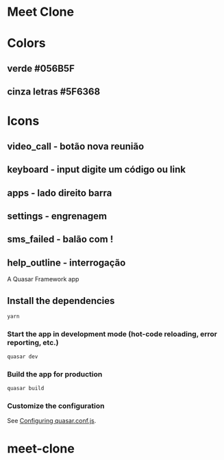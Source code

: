 # Meet Clone

# Colors
  ## verde #056B5F
  ## cinza letras #5F6368

# Icons
  ## video_call - botão nova reunião
  ## keyboard - input digite um código ou link
  ## apps - lado direito barra
  ## settings - engrenagem
  ## sms_failed - balão com !
  ## help_outline - interrogação




A Quasar Framework app

## Install the dependencies
```bash
yarn
```

### Start the app in development mode (hot-code reloading, error reporting, etc.)
```bash
quasar dev
```


### Build the app for production
```bash
quasar build
```

### Customize the configuration
See [Configuring quasar.conf.js](https://quasar.dev/quasar-cli/quasar-conf-js).
# meet-clone
